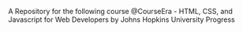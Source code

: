 A Repository for the following course @CourseEra - HTML, CSS, and Javascript for Web Developers by Johns Hopkins University  Progress
